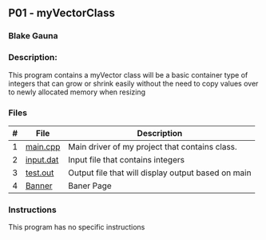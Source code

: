## P01 - myVectorClass
### Blake Gauna
### Description:

This program contains a myVector class will be a basic container type of integers 
that can grow or shrink easily without the need to copy values over to newly 
allocated memory when resizing

### Files

|   #   | File            | Description                                        |
| :---: | --------------- | -------------------------------------------------- |
|   1   |    [main.cpp](https://github.com/blakeGauna/2143-OOP-Gauna/blob/main/Assignments/PO1/main.cpp)     | Main driver of my project that contains class.     |
|   2   |    [input.dat](https://github.com/blakeGauna/2143-OOP-Gauna/blob/main/Assignments/PO1/input.dat)    | Input file that contains integers                  |
|   3   |    [test.out](https://github.com/blakeGauna/2143-OOP-Gauna/blob/main/Assignments/PO1/test.out)     | Output file that will display output based on main |
|   4   |    [Banner ](https://github.com/blakeGauna/2143-OOP-Gauna/blob/main/Assignments/PO1/banner.txt) | Baner Page |

### Instructions

This program has no specific instructions
